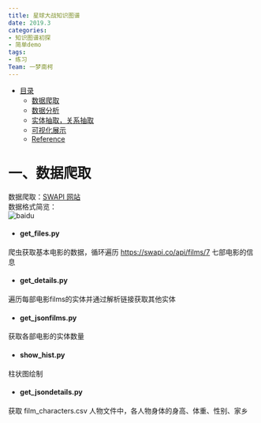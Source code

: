 ```yaml
---
title: 星球大战知识图谱  
date: 2019.3
categories:
- 知识图谱初探
- 简单demo
tags:
- 练习
Team: 一梦南柯
---
```

* [目录](#0)
   * [数据爬取](#1)
   * [数据分析](#2)
   * [实体抽取，关系抽取](#3)
   * [可视化展示](#4)
   * [Reference](#5)
   
<h1 id="1">一、数据爬取</h1>    

数据爬取：[SWAPI 网站](https://swapi.co/documentation)  
数据格式简览：  
![baidu]( https://github.com/WenRichard/Intelligent-Furniture-FAQ/raw/master/Image/百度AnyQ.png "百度AnyQ Framework") 
* #### get_files.py  
爬虫获取基本电影的数据，循环遍历 https://swapi.co/api/films/7 七部电影的信息  
* #### get_details.py  
遍历每部电影films的实体并通过解析链接获取其他实体  
* #### get_jsonfilms.py  
获取各部电影的实体数量  
* #### show_hist.py  
柱状图绘制
* #### get_jsondetails.py  
获取 film_characters.csv 人物文件中，各人物身体的身高、体重、性别、家乡
